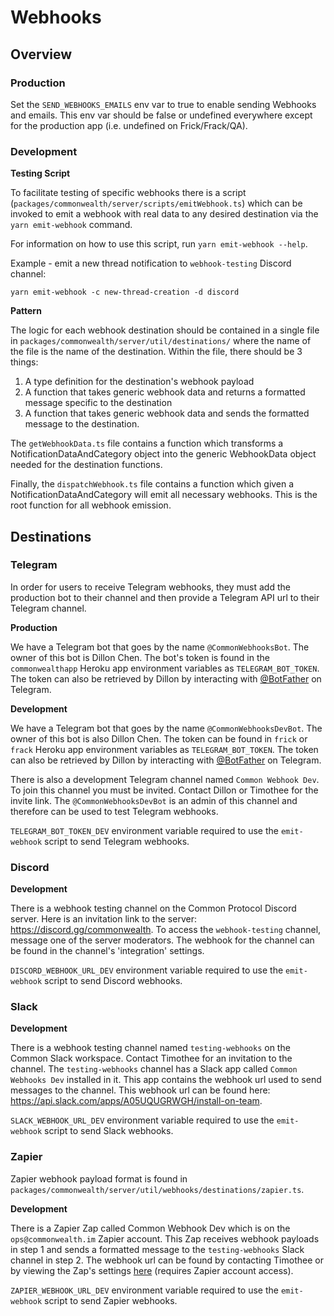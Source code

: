 # Webhooks
## Overview
### Production
Set the `SEND_WEBHOOKS_EMAILS` env var to true to enable sending Webhooks and emails. This env var should be false
or undefined everywhere except for the production app (i.e. undefined on Frick/Frack/QA).

### Development
**Testing Script**

To facilitate testing of specific webhooks there is a script (`packages/commonwealth/server/scripts/emitWebhook.ts`)
which can be invoked to emit a webhook with real data to any desired destination via the `yarn emit-webhook` command.

For information on how to use this script, run `yarn emit-webhook --help`.

Example - emit a new thread notification to `webhook-testing` Discord channel:
```
yarn emit-webhook -c new-thread-creation -d discord
```

**Pattern**

The logic for each webhook destination should be contained in a single file in 
`packages/commonwealth/server/util/destinations/` where the name of the file is the name of the destination.
Within the file, there should be 3 things:
1. A type definition for the destination's webhook payload
2. A function that takes generic webhook data and returns a formatted message specific to the destination
3. A function that takes generic webhook data and sends the formatted message to the destination.

The `getWebhookData.ts` file contains a function which transforms a NotificationDataAndCategory object into
the generic WebhookData object needed for the destination functions.

Finally, the `dispatchWebhook.ts` file contains a function which given a NotificationDataAndCategory will emit
all necessary webhooks. This is the root function for all webhook emission.

## Destinations
### Telegram
In order for users to receive Telegram webhooks, they must add the production bot to their channel
and then provide a Telegram API url to their Telegram channel.

**Production**

We have a Telegram bot that goes by the name `@CommonWebhooksBot`. The owner of this
bot is Dillon Chen. The bot's token is found in the `commonwealthapp` Heroku app
environment variables as `TELEGRAM_BOT_TOKEN`. The token can also be retrieved
by Dillon by interacting with [@BotFather](https://t.me/botfather) on Telegram.

**Development**

We have a Telegram bot that goes by the name `@CommonWebhooksDevBot`. The owner of this
bot is also Dillon Chen. The token can be found in `frick` or `frack` Heroku app
environment variables as `TELEGRAM_BOT_TOKEN`. The token can also be retrieved
by Dillon by interacting with [@BotFather](https://t.me/botfather) on Telegram.

There is also a development Telegram channel named `Common Webhook Dev`. To join this
channel you must be invited. Contact Dillon or Timothee for the invite link. The
`@CommonWebhooksDevBot` is an admin of this channel and therefore can be used to
test Telegram webhooks.

`TELEGRAM_BOT_TOKEN_DEV` environment variable required to use the `emit-webhook` script to send Telegram webhooks.

### Discord

**Development**

There is a webhook testing channel on the Common Protocol Discord server. Here is an
invitation link to the server: https://discord.gg/commonwealth. To access the `webhook-testing`
channel, message one of the server moderators. The webhook for the channel can be found
in the channel's 'integration' settings.

`DISCORD_WEBHOOK_URL_DEV` environment variable required to use the `emit-webhook` script to send Discord webhooks.

### Slack

**Development**

There is a webhook testing channel named `testing-webhooks` on the Common Slack workspace. Contact Timothee
for an invitation to the channel. The `testing-webhooks` channel has a Slack app called `Common Webhooks Dev`
installed in it. This app contains the webhook url used to send messages to the channel. This webhook url
can be found here: https://api.slack.com/apps/A05UQUGRWGH/install-on-team.

`SLACK_WEBHOOK_URL_DEV` environment variable required to use the `emit-webhook` script to send Slack webhooks.

### Zapier
Zapier webhook payload format is found in `packages/commonwealth/server/util/webhooks/destinations/zapier.ts`.

**Development**

There is a Zapier Zap called Common Webhook Dev which is on the `ops@commonwealth.im` Zapier account. This Zap
receives webhook payloads in step 1 and sends a formatted message to the `testing-webhooks` Slack channel in step 2. 
The webhook url can be found by contacting Timothee or by viewing the Zap's 
settings [here](https://zapier.com/editor/209598943/published/209598943/setup) (requires Zapier account access).

`ZAPIER_WEBHOOK_URL_DEV` environment variable required to use the `emit-webhook` script to send Zapier webhooks.